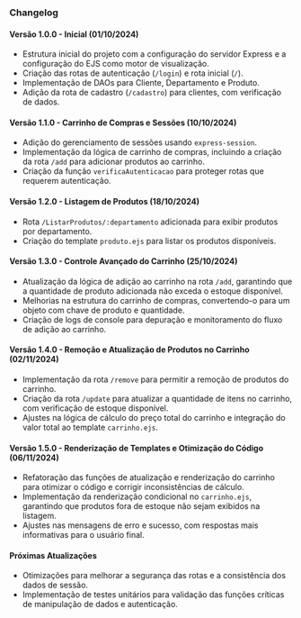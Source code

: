 ### Changelog

#### Versão 1.0.0 - Inicial (01/10/2024)
- Estrutura inicial do projeto com a configuração do servidor Express e a configuração do EJS como motor de visualização.
- Criação das rotas de autenticação (`/login`) e rota inicial (`/`).
- Implementação de DAOs para Cliente, Departamento e Produto.
- Adição da rota de cadastro (`/cadastro`) para clientes, com verificação de dados.

#### Versão 1.1.0 - Carrinho de Compras e Sessões (10/10/2024)
- Adição do gerenciamento de sessões usando `express-session`.
- Implementação da lógica de carrinho de compras, incluindo a criação da rota `/add` para adicionar produtos ao carrinho.
- Criação da função `verificaAutenticacao` para proteger rotas que requerem autenticação.

#### Versão 1.2.0 - Listagem de Produtos (18/10/2024)
- Rota `/ListarProdutos/:departamento` adicionada para exibir produtos por departamento.
- Criação do template `produto.ejs` para listar os produtos disponíveis.

#### Versão 1.3.0 - Controle Avançado do Carrinho (25/10/2024)
- Atualização da lógica de adição ao carrinho na rota `/add`, garantindo que a quantidade de produto adicionada não exceda o estoque disponível.
- Melhorias na estrutura do carrinho de compras, convertendo-o para um objeto com chave de produto e quantidade.
- Criação de logs de console para depuração e monitoramento do fluxo de adição ao carrinho.

#### Versão 1.4.0 - Remoção e Atualização de Produtos no Carrinho (02/11/2024)
- Implementação da rota `/remove` para permitir a remoção de produtos do carrinho.
- Criação da rota `/update` para atualizar a quantidade de itens no carrinho, com verificação de estoque disponível.
- Ajustes na lógica de cálculo do preço total do carrinho e integração do valor total ao template `carrinho.ejs`.

#### Versão 1.5.0 - Renderização de Templates e Otimização do Código (06/11/2024)
- Refatoração das funções de atualização e renderização do carrinho para otimizar o código e corrigir inconsistências de cálculo.
- Implementação da renderização condicional no `carrinho.ejs`, garantindo que produtos fora de estoque não sejam exibidos na listagem.
- Ajustes nas mensagens de erro e sucesso, com respostas mais informativas para o usuário final.

#### Próximas Atualizações
- Otimizações para melhorar a segurança das rotas e a consistência dos dados de sessão.
- Implementação de testes unitários para validação das funções críticas de manipulação de dados e autenticação.
